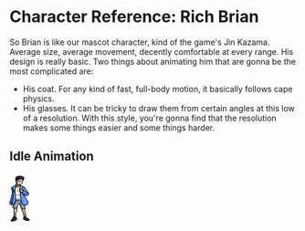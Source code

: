 # Character Reference: Rich Brian
So Brian is like our mascot character, kind of the game's Jin Kazama. Average size, average movement, decently comfortable at every range. His design is really basic. Two things about animating him that are gonna be the most complicated are:

 - His coat. For any kind of fast, full-body motion, it basically follows cape physics.
 - His glasses. It can be tricky to draw them from certain angles at this low of a resolution. With this style, you're gonna find that the resolution makes some things easier and some things harder.

## Idle Animation
![](https://github.com/SatyoWasistho/88-Fighting/blob/master/Assets/Sprites/Characters/Rich%20Brian/Idle.png?raw=true)
